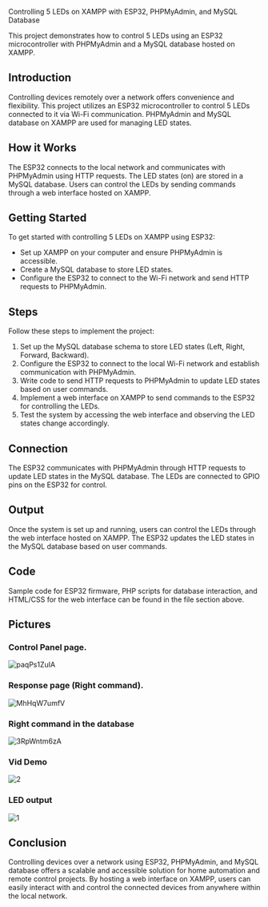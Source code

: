 Controlling 5 LEDs on XAMPP with ESP32, PHPMyAdmin, and MySQL Database

This project demonstrates how to control 5 LEDs using an ESP32 microcontroller with PHPMyAdmin and a MySQL database hosted on XAMPP.

## Introduction

Controlling devices remotely over a network offers convenience and flexibility. This project utilizes an ESP32 microcontroller to control 5 LEDs connected to it via Wi-Fi communication. PHPMyAdmin and MySQL database on XAMPP are used for managing LED states.

## How it Works

The ESP32 connects to the local network and communicates with PHPMyAdmin using HTTP requests. The LED states (on) are stored in a MySQL database. Users can control the LEDs by sending commands through a web interface hosted on XAMPP.

## Getting Started

To get started with controlling 5 LEDs on XAMPP using ESP32:

- Set up XAMPP on your computer and ensure PHPMyAdmin is accessible.
- Create a MySQL database to store LED states.
- Configure the ESP32 to connect to the Wi-Fi network and send HTTP requests to PHPMyAdmin.

## Steps

Follow these steps to implement the project:

1. Set up the MySQL database schema to store LED states (Left, Right, Forward, Backward).
2. Configure the ESP32 to connect to the local Wi-Fi network and establish communication with PHPMyAdmin.
3. Write code to send HTTP requests to PHPMyAdmin to update LED states based on user commands.
4. Implement a web interface on XAMPP to send commands to the ESP32 for controlling the LEDs.
5. Test the system by accessing the web interface and observing the LED states change accordingly.

## Connection

The ESP32 communicates with PHPMyAdmin through HTTP requests to update LED states in the MySQL database. The LEDs are connected to GPIO pins on the ESP32 for control.

## Output

Once the system is set up and running, users can control the LEDs through the web interface hosted on XAMPP. The ESP32 updates the LED states in the MySQL database based on user commands.

## Code

Sample code for ESP32 firmware, PHP scripts for database interaction, and HTML/CSS for the web interface can be found in the file section above.

## Pictures

### Control Panel page.

![paqPs1ZuIA](https://github.com/ItsRawanMoha/Robot_Control_Panel_ESP32/assets/156599594/c437ac51-aca0-42f5-a2c2-d31ac38d95ec)

### Response page (Right command).

![MhHqW7umfV](https://github.com/ItsRawanMoha/Robot_Control_Panel_ESP32/assets/156599594/3993a714-444f-493b-8a28-b8fe87bdbf24)

### Right command in the database

![3RpWntm6zA](https://github.com/ItsRawanMoha/Robot_Control_Panel_ESP32/assets/156599594/6f00a740-58d7-4e1c-b48d-a37b9a002186)

### Vid Demo

![2](https://github.com/ItsRawanMoha/Robot_Control_Panel_ESP32/assets/156599594/1e5ec943-a7c6-4275-b899-1ceaa0897ff0)


### LED output

![1](https://github.com/ItsRawanMoha/Robot_Control_Panel_ESP32/assets/156599594/40483b72-20ec-4082-9db4-26416992a330)


## Conclusion

Controlling devices over a network using ESP32, PHPMyAdmin, and MySQL database offers a scalable and accessible solution for home automation and remote control projects. By hosting a web interface on XAMPP, users can easily interact with and control the connected devices from anywhere within the local network.
